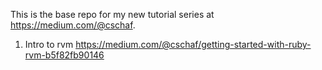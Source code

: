 This is the base repo for my new tutorial series at https://medium.com/@cschaf.

1. Intro to rvm https://medium.com/@cschaf/getting-started-with-ruby-rvm-b5f82fb90146
